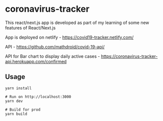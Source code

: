 # coronavirus-tracker

This react/next.js app is developed as part of my learning of some new features of React/Next.js

App is deployed on netlify - https://covid19-tracker.netlify.com/

API - https://github.com/mathdroid/covid-19-api/

API for Bar chart to display daily active cases - https://coronavirus-tracker-api.herokuapp.com/confirmed

## Usage

```
yarn install

# Run on http://localhost:3000
yarn dev

# Build for prod
yarn build
```
